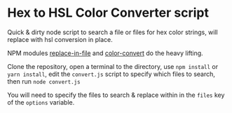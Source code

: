 # Hex to HSL Color Converter script

Quick & dirty node script to search a file or files for hex color strings, will replace with hsl conversion in place.

NPM modules [replace-in-file](https://www.npmjs.com/package/replace-in-file) and [color-convert](https://www.npmjs.com/package/color-convert) do the heavy lifting.

Clone the repository, open a terminal to the directory, use `npm install` or `yarn install`, edit the `convert.js` script to specify which files to search, then run `node convert.js`

You will need to specify the files to search & replace within in the `files` key of the `options` variable.
